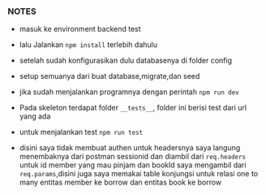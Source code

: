 ### NOTES

- masuk ke environment backend test
- lalu Jalankan `npm install` terlebih dahulu
- setelah sudah konfigurasikan dulu databasenya di folder config
- setup semuanya dari buat database,migrate,dan seed
- jika sudah menjalankan programnya dengan perintah `npm run dev`
- Pada skeleton terdapat folder `__tests__`, folder ini berisi test dari url yang ada
- untuk menjalankan test `npm run test`

- disini saya tidak membuat authen untuk headersnya saya langung menembaknya dari postman sessionid dan diambil dari `req.headers` untuk id member yang mau pinjam dan bookId saya mengambil dari `req.params`,disini juga saya memakai table konjungsi untuk relasi one to many entitas member ke borrow dan entitas book ke borrow
